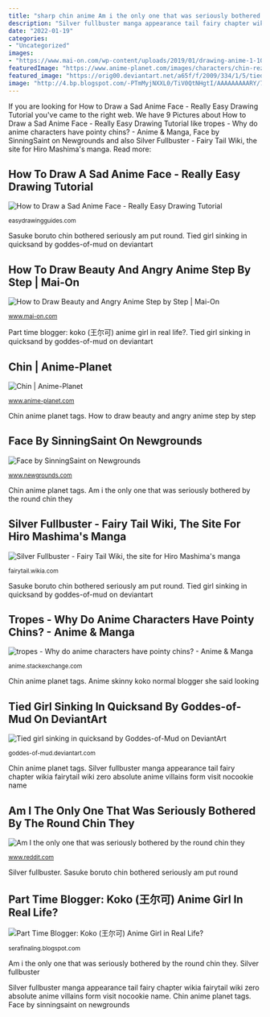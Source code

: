 ```yaml
---
title: "sharp chin anime Am i the only one that was seriously bothered by the round chin they"
description: "Silver fullbuster manga appearance tail fairy chapter wikia fairytail wiki zero absolute anime villains form visit nocookie name"
date: "2022-01-19"
categories:
- "Uncategorized"
images:
- "https://www.mai-on.com/wp-content/uploads/2019/01/drawing-anime-1-1024x800.jpg"
featuredImage: "https://www.anime-planet.com/images/characters/chin-rezero-starting-life-in-another-world--104644.jpg"
featured_image: "https://orig00.deviantart.net/a65f/f/2009/334/1/5/tied_girl_sinking_in_quicksand_by_goddes_of_mud.jpg"
image: "http://4.bp.blogspot.com/-PTmMyjNXXL0/TiV0QtNHgtI/AAAAAAAAARY/7COBfCUdQlE/s320/7e1fd1a38495a77a0ff477be.jpg"
---
```


If you are looking for How to Draw a Sad Anime Face - Really Easy Drawing Tutorial you've came to the right web. We have 9 Pictures about How to Draw a Sad Anime Face - Really Easy Drawing Tutorial like tropes - Why do anime characters have pointy chins? - Anime &amp; Manga, Face by SinningSaint on Newgrounds and also Silver Fullbuster - Fairy Tail Wiki, the site for Hiro Mashima&#039;s manga. Read more:

## How To Draw A Sad Anime Face - Really Easy Drawing Tutorial

![How to Draw a Sad Anime Face - Really Easy Drawing Tutorial](https://easydrawingguides.com/wp-content/uploads/2019/12/Sad-Anime-Face-03.png "How to draw beauty and angry anime step by step")

<small>easydrawingguides.com</small>

Sasuke boruto chin bothered seriously am put round. Tied girl sinking in quicksand by goddes-of-mud on deviantart

## How To Draw Beauty And Angry Anime Step By Step | Mai-On

![How to Draw Beauty and Angry Anime Step by Step | Mai-On](https://www.mai-on.com/wp-content/uploads/2019/01/drawing-anime-1-1024x800.jpg "Sasuke boruto chin bothered seriously am put round")

<small>www.mai-on.com</small>

Part time blogger: koko (王尔可) anime girl in real life?. Tied girl sinking in quicksand by goddes-of-mud on deviantart

## Chin | Anime-Planet

![Chin | Anime-Planet](https://www.anime-planet.com/images/characters/chin-rezero-starting-life-in-another-world--104644.jpg "Quicksand mud sinking goddes tied deviantart")

<small>www.anime-planet.com</small>

Chin anime planet tags. How to draw beauty and angry anime step by step

## Face By SinningSaint On Newgrounds

![Face by SinningSaint on Newgrounds](https://art.ngfiles.com/images/282000/282884_sinningsaint_face.jpg?f1389343916 "Chin anime planet tags")

<small>www.newgrounds.com</small>

Chin anime planet tags. Am i the only one that was seriously bothered by the round chin they

## Silver Fullbuster - Fairy Tail Wiki, The Site For Hiro Mashima&#039;s Manga

![Silver Fullbuster - Fairy Tail Wiki, the site for Hiro Mashima&#039;s manga](http://img2.wikia.nocookie.net/__cb20140622124208/fairytail/images/f/f3/Silver&#039;s_appearance.png "Sasuke boruto chin bothered seriously am put round")

<small>fairytail.wikia.com</small>

Sasuke boruto chin bothered seriously am put round. Tied girl sinking in quicksand by goddes-of-mud on deviantart

## Tropes - Why Do Anime Characters Have Pointy Chins? - Anime &amp; Manga

![tropes - Why do anime characters have pointy chins? - Anime &amp; Manga](https://i.stack.imgur.com/OfHjM.jpg "Quicksand mud sinking goddes tied deviantart")

<small>anime.stackexchange.com</small>

Chin anime planet tags. Anime skinny koko normal blogger she said looking

## Tied Girl Sinking In Quicksand By Goddes-of-Mud On DeviantArt

![Tied girl sinking in quicksand by Goddes-of-Mud on DeviantArt](https://orig00.deviantart.net/a65f/f/2009/334/1/5/tied_girl_sinking_in_quicksand_by_goddes_of_mud.jpg "Silver fullbuster")

<small>goddes-of-mud.deviantart.com</small>

Chin anime planet tags. Silver fullbuster manga appearance tail fairy chapter wikia fairytail wiki zero absolute anime villains form visit nocookie name

## Am I The Only One That Was Seriously Bothered By The Round Chin They

![Am I the only one that was seriously bothered by the round chin they](https://i.redd.it/2p09zqe3zft21.jpg "Part time blogger: koko (王尔可) anime girl in real life?")

<small>www.reddit.com</small>

Silver fullbuster. Sasuke boruto chin bothered seriously am put round

## Part Time Blogger: Koko (王尔可) Anime Girl In Real Life?

![Part Time Blogger: Koko (王尔可) Anime Girl in Real Life?](http://4.bp.blogspot.com/-PTmMyjNXXL0/TiV0QtNHgtI/AAAAAAAAARY/7COBfCUdQlE/s320/7e1fd1a38495a77a0ff477be.jpg "Silver fullbuster manga appearance tail fairy chapter wikia fairytail wiki zero absolute anime villains form visit nocookie name")

<small>serafinaling.blogspot.com</small>

Am i the only one that was seriously bothered by the round chin they. Silver fullbuster

Silver fullbuster manga appearance tail fairy chapter wikia fairytail wiki zero absolute anime villains form visit nocookie name. Chin anime planet tags. Face by sinningsaint on newgrounds
